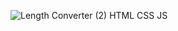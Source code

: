 ![Length Converter (2)](https://github.com/Sat-hyar/Length-Converter/assets/110375145/7d1238b7-b541-4e4e-b9de-8418d9c85bc3)
HTML CSS JS
